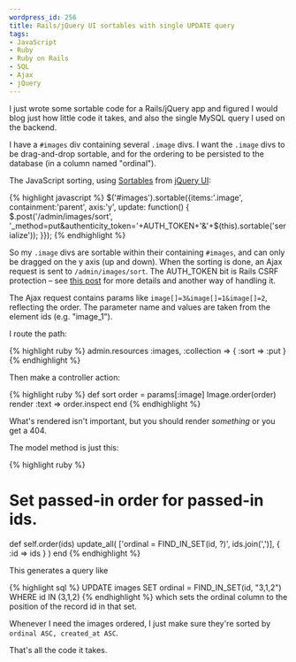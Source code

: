 ```yaml
--- 
wordpress_id: 256
title: Rails/jQuery UI sortables with single UPDATE query
tags: 
- JavaScript
- Ruby
- Ruby on Rails
- SQL
- Ajax
- jQuery
---
```

I just wrote some sortable code for a Rails/jQuery app and figured I would blog just how little code it takes, and also the single MySQL query I used on the backend.

<!--more-->

I have a <code>#images</code> div containing several <code>.image</code> divs. I want the <code>.image</code> divs to be drag-and-drop sortable, and for the ordering to be persisted to the database (in a column named "ordinal").

The JavaScript sorting, using <a href="http://docs.jquery.com/UI/Sortables">Sortables</a> from <a href="http://ui.jquery.com/">jQuery UI</a>:

{% highlight javascript %}
$('#images').sortable({items:'.image', containment:'parent', axis:'y', update: function() {
  $.post('/admin/images/sort', '_method=put&authenticity_token='+AUTH_TOKEN+'&'+$(this).sortable('serialize'));
}});
{% endhighlight %}

So my <code>.image</code> divs are sortable within their containing <code>#images</code>, and can only be dragged on the y axis (up and down). When the sorting is done, an Ajax request is sent to <code>/admin/images/sort</code>. The AUTH_TOKEN bit is Rails CSRF protection – see <a href="henrik.nyh.se/2008/05/rails-authenticity-token-with-jquery">this post</a> for more details and another way of handling it.

The Ajax request contains params like <code>image[]=3&image[]=1&image[]=2</code>, reflecting the order. The parameter name and values are taken from the element ids (e.g. "image_1").

I route the path:

{% highlight ruby %}
admin.resources :images, :collection => { :sort => :put }
{% endhighlight %}

Then make a controller action:

{% highlight ruby %}
def sort
  order = params[:image]
  Image.order(order)
  render :text => order.inspect
end
{% endhighlight %}

What's rendered isn't important, but you should render <em>something</em> or you get a 404.

The model method is just this:

{% highlight ruby %}
# Set passed-in order for passed-in ids.
def self.order(ids)
  update_all(
    ['ordinal = FIND_IN_SET(id, ?)', ids.join(',')],
    { :id => ids }
  )
end
{% endhighlight %}

This generates a query like

{% highlight sql %}
UPDATE images SET ordinal = FIND_IN_SET(id, "3,1,2") WHERE id IN (3,1,2)
{% endhighlight %}
which sets the ordinal column to the position of the record id in that set.

Whenever I need the images ordered, I just make sure they're sorted by <code>ordinal ASC, created_at ASC</code>.

That's all the code it takes.
